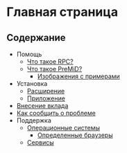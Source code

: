 # Главная страница

## Содержание

* Помощь
  * [Что такое RPC?](about/whats-rpc.md)
  * [Что такое PreMiD?](about/whats-premid/)
    * [Изображения с примерами](about/whats-premid/example-pictures.md)
* Установка
  * [Расширение](installation/extension.md)
  * [Приложение](installation/application.md)
* [Внесение вклада](contributing/contributing.md)
* [Как сообщить о проблеме](troubleshooting/troubleshooting.md)
* Поддержка
  * [Операционные системы](support/operating-systems/)
    * [Определенные браузеры](support/operating-systems/additional-browsers.md)
  * [Сервисы](support/services.md)

